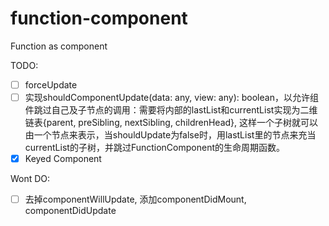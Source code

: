 # function-component
Function as component

TODO:

- [ ] forceUpdate
- [ ] 实现shouldComponentUpdate(data: any, view: any): boolean，以允许组件跳过自己及子节点的调用：需要将内部的lastList和currentList实现为二维链表{parent, preSibling, nextSibling, childrenHead}, 这样一个子树就可以由一个节点来表示，当shouldUpdate为false时，用lastList里的节点来充当currentList的子树，并跳过FunctionComponent的生命周期函数。
- [x] Keyed Component

Wont DO:

- [ ] 去掉componentWillUpdate, 添加componentDidMount, componentDidUpdate

